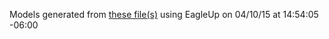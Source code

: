 Models generated from [these file(s)](https://raw.github.com/sparkfun/ML8511_Breakout/27948f0e2a1bf2f07752159c8a3edc83a6a2640a/hardware/ML8511_Breakout.brd) using EagleUp on 04/10/15 at 14:54:05 -06:00

